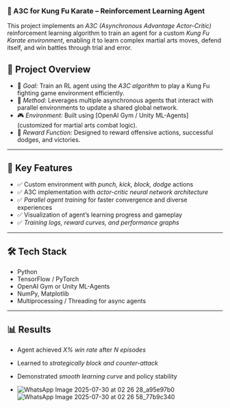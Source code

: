 ### 🥋 A3C for Kung Fu Karate – Reinforcement Learning Agent

This project implements an *A3C (Asynchronous Advantage Actor-Critic)* reinforcement learning algorithm to train an agent for a custom *Kung Fu Karate environment*, enabling it to learn complex martial arts moves, defend itself, and win battles through trial and error.



## 🚀 Project Overview

* 🎯 *Goal:* Train an RL agent using the *A3C algorithm* to play a Kung Fu fighting game environment efficiently.
* 🧠 *Method:* Leverages multiple asynchronous agents that interact with parallel environments to update a shared global network.
* 🎮 *Environment:* Built using \[OpenAI Gym / Unity ML-Agents] (customized for martial arts combat logic).
* 🔁 *Reward Function:* Designed to reward offensive actions, successful dodges, and victories.

---

## 🧩 Key Features

* ✅ Custom environment with *punch, kick, block, dodge* actions
* ✅ A3C implementation with *actor-critic neural network architecture*
* ✅ *Parallel agent training* for faster convergence and diverse experiences
* ✅ Visualization of agent’s learning progress and gameplay
* ✅ *Training logs, reward curves, and performance graphs*

---

## 🛠 Tech Stack

* Python
* TensorFlow / PyTorch
* OpenAI Gym or Unity ML-Agents
* NumPy, Matplotlib
* Multiprocessing / Threading for async agents

---

## 📊 Results

* Agent achieved *X% win rate* after *N episodes*
* Learned to *strategically block and counter-attack*
* Demonstrated *smooth learning curve* and policy stability

* ![WhatsApp Image 2025-07-30 at 02 26 28_a95e97b0](https://github.com/user-attachments/assets/a2d811b4-86cd-492f-af0d-65cd8ebd405d)   ![WhatsApp Image 2025-07-30 at 02 26 58_77b9c340](https://github.com/user-attachments/assets/2d83650a-1e51-4ac7-850c-f9cdd691c03d)


